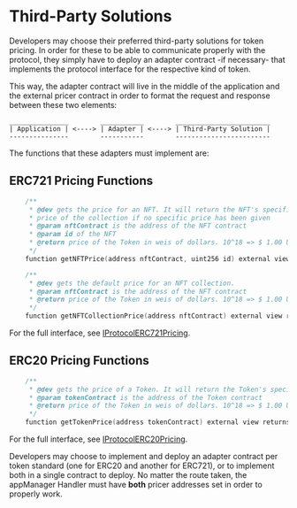 # Third-Party Solutions

Developers may choose their preferred third-party solutions for token pricing. In order for these to be able to communicate properly with the protocol, they simply have to deploy an adapter contract -if necessary- that implements the protocol interface for the respective kind of token.

This way, the adapter contract will live in the middle of the application and the external pricer contract in order to format the request and response between these two elements:

    _______________        ___________        ________________________
    | Application | <----> | Adapter | <----> | Third-Party Solution |
    ---------------        -----------        ------------------------

The functions that these adapters must implement are:

## ERC721 Pricing Functions

```c
    /**
     * @dev gets the price for an NFT. It will return the NFT's specific price, or the
     * price of the collection if no specific price has been given
     * @param nftContract is the address of the NFT contract
     * @param id of the NFT
     * @return price of the Token in weis of dollars. 10^18 => $ 1.00 USD
     */
    function getNFTPrice(address nftContract, uint256 id) external view returns (uint256 price);

    /**
     * @dev gets the default price for an NFT collection.
     * @param nftContract is the address of the NFT contract
     * @return price of the Token in weis of dollars. 10^18 => $ 1.00 USD
     */
    function getNFTCollectionPrice(address nftContract) external view returns (uint256 price);
```

For the full interface, see [IProtocolERC721Pricing]("../../../../../src/common/IProtocolERC721Pricing.sol").

## ERC20 Pricing Functions

```c
    /**
     * @dev gets the price of a Token. It will return the Token's specific price.
     * @param tokenContract is the address of the Token contract
     * @return price of the Token in weis of dollars. 10^18 => $ 1.00 USD
     */
    function getTokenPrice(address tokenContract) external view returns (uint256 price);
```

For the full interface, see [IProtocolERC20Pricing]("../../../../../src/common/IProtocolERC20Pricing.sol").

Developers may choose to implement and deploy an adapter contract per token standard (one for ERC20 and another for ERC721), or to implement both in a single contract to deploy. No matter the route taken, the appManager Handler must have **both** pricer addresses set in order to properly work.
